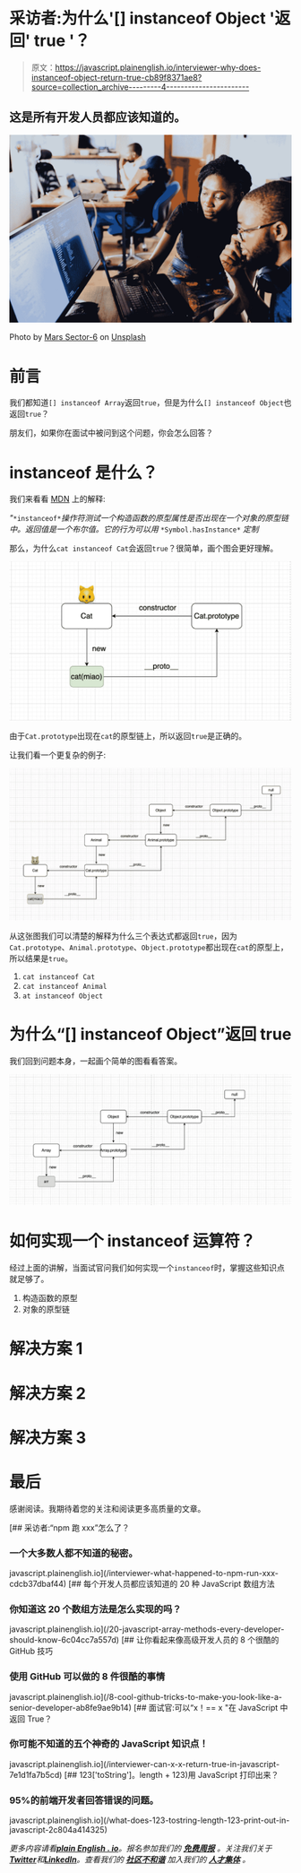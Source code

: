 # 采访者:为什么'[] instanceof Object '返回' true '？

> 原文：<https://javascript.plainenglish.io/interviewer-why-does-instanceof-object-return-true-cb89f8371ae8?source=collection_archive---------4----------------------->

## 这是所有开发人员都应该知道的。

![](img/7a5cce63c505898b547b7b5e1ef8993c.png)

Photo by [Mars Sector-6](https://unsplash.com/@heylagostechie?utm_source=medium&utm_medium=referral) on [Unsplash](https://unsplash.com?utm_source=medium&utm_medium=referral)

# 前言

我们都知道`[] instanceof Array`返回`true`，但是为什么`[] instanceof Object`也返回`true`？

朋友们，如果你在面试中被问到这个问题，你会怎么回答？

# instanceof 是什么？

我们来看看 [MDN](https://developer.mozilla.org/en-US/docs/Web/JavaScript/Reference/Operators/instanceof) 上的解释:

*"*`*instanceof*`*操作符测试一个构造函数的原型属性是否出现在一个对象的原型链中。返回值是一个布尔值。它的行为可以用* `*Symbol.hasInstance*` *定制*

那么，为什么`cat instanceof Cat`会返回`true`？很简单，画个图会更好理解。

![](img/32b35ae9970d87758b86f9f56b89f2ba.png)

由于`Cat.prototype`出现在`cat`的原型链上，所以返回`true`是正确的。

让我们看一个更复杂的例子:

![](img/01660965b195a31a2b77c508d822e274.png)

从这张图我们可以清楚的解释为什么三个表达式都返回`true`，因为`Cat.prototype`、`Animal.prototype`、`Object.prototype`都出现在`cat`的原型上，所以结果是`true`。

1.  `cat instanceof Cat`
2.  `cat instanceof Animal`
3.  `at instanceof Object`

# 为什么“[] instanceof Object”返回 true

我们回到问题本身，一起画个简单的图看看答案。

![](img/7e90c0a403cb85dc9168c6eae2e830ae.png)

# 如何实现一个 instanceof 运算符？

经过上面的讲解，当面试官问我们如何实现一个`instanceof`时，掌握这些知识点就足够了。

1.  构造函数的原型
2.  对象的原型链

# 解决方案 1

# 解决方案 2

# 解决方案 3

# 最后

感谢阅读。我期待着您的关注和阅读更多高质量的文章。

[](/interviewer-what-happened-to-npm-run-xxx-cdcb37dbaf44) [## 采访者:“npm 跑 xxx”怎么了？

### 一个大多数人都不知道的秘密。

javascript.plainenglish.io](/interviewer-what-happened-to-npm-run-xxx-cdcb37dbaf44) [](/20-javascript-array-methods-every-developer-should-know-6c04cc7a557d) [## 每个开发人员都应该知道的 20 种 JavaScript 数组方法

### 你知道这 20 个数组方法是怎么实现的吗？

javascript.plainenglish.io](/20-javascript-array-methods-every-developer-should-know-6c04cc7a557d) [](/8-cool-github-tricks-to-make-you-look-like-a-senior-developer-ab8fe9ae9b14) [## 让你看起来像高级开发人员的 8 个很酷的 GitHub 技巧

### 使用 GitHub 可以做的 8 件很酷的事情

javascript.plainenglish.io](/8-cool-github-tricks-to-make-you-look-like-a-senior-developer-ab8fe9ae9b14) [](/interviewer-can-x-x-return-true-in-javascript-7e1d1fa7b5cd) [## 面试官:可以“x！== x "在 JavaScript 中返回 True？

### 你可能不知道的五个神奇的 JavaScript 知识点！

javascript.plainenglish.io](/interviewer-can-x-x-return-true-in-javascript-7e1d1fa7b5cd) [](/what-does-123-tostring-length-123-print-out-in-javascript-2c804a414325) [## 123['toString']。length + 123)用 JavaScript 打印出来？

### 95%的前端开发者回答错误的问题。

javascript.plainenglish.io](/what-does-123-tostring-length-123-print-out-in-javascript-2c804a414325) 

*更多内容请看*[***plain English . io***](https://plainenglish.io/)*。报名参加我们的* [***免费周报***](http://newsletter.plainenglish.io/) *。关注我们关于*[***Twitter***](https://twitter.com/inPlainEngHQ)*和*[***LinkedIn***](https://www.linkedin.com/company/inplainenglish/)*。查看我们的* [***社区不和谐***](https://discord.gg/GtDtUAvyhW) *加入我们的* [***人才集体***](https://inplainenglish.pallet.com/talent/welcome) *。*